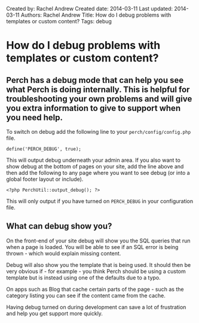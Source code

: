 Created by: Rachel Andrew
Created date: 2014-03-11
Last updated: 2014-03-11
Authors: Rachel Andrew
Title: How do I debug problems with templates or custom content?
Tags: debug

# How do I debug problems with templates or custom content?

## Perch has a debug mode that can help you see what Perch is doing internally. This is helpful for troubleshooting your own problems and will give you extra information to give to support when you need help.

To switch on debug add the following line to your `perch/config/config.php` file.

    define('PERCH_DEBUG', true);

This will output debug underneath your admin area. If you also want to show debug at the bottom of pages on your site, add the line above and then add the following to any page where you want to see debug (or into a global footer layout or include).

    <?php PerchUtil::output_debug(); ?>

This will only output if you have turned on `PERCH_DEBUG` in your configuration file.

## What can debug show you?

On the front-end of your site debug will show you the SQL queries that run when a page is loaded. You will be able to see if an SQL error is being thrown - which would explain missing content.

Debug will also show you the template that is being used. It should then be very obvious if - for example - you think Perch should be using a custom template but is instead using one of the defaults due to a typo.

On apps such as Blog that cache certain parts of the page - such as the category listing you can see if the content came from the cache.

Having debug turned on during development can save a lot of frustration and help you get support more quickly.




